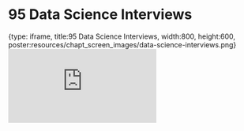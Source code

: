 # 95 Data Science Interviews
 
{type: iframe, title:95 Data Science Interviews, width:800, height:600, poster:resources/chapt_screen_images/data-science-interviews.png}
![](https://datatrail-jhu.github.io/DataTrail/no_toc/data-science-interviews.html)
 

 
